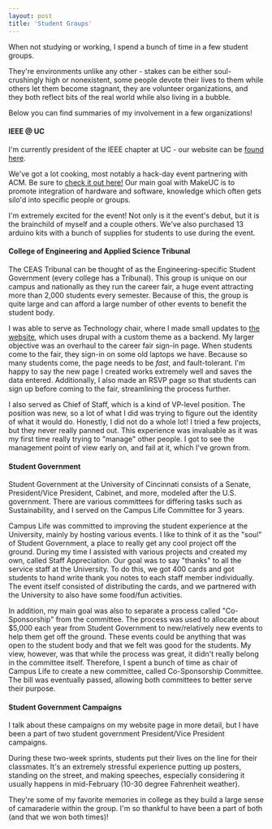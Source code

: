 ```yaml
---
layout: post
title: 'Student Groups'
---
```


When not studying or working, I spend a bunch of time in a few student groups.

They're environments unlike any other - stakes can be either soul-crushingly high or nonexistent, some people devote their lives to them while others let them become stagnant, they are volunteer organizations, and they both reflect bits of the real world while also living in a bubble.

Below you can find summaries of my involvement in a few organizations!

#### IEEE @ UC

I'm currently president of the IEEE chapter at UC - our website can be [found here](https://ieee.uc.edu). 

We've got a lot cooking, most notably a hack-day event partnering with ACM. Be sure to [check it out here!](https://makeuc.io) Our main goal with MakeUC is to promote integration of hardware and software, knowledge which often gets silo'd into specific people or groups. 

I'm extremely excited for the event! Not only is it the event's debut, but it is the brainchild of myself and a couple others. We've also purchased 13 arduino kits with a bunch of supplies for students to use during the event. 


#### College of Engineering and Applied Science Tribunal

The CEAS Tribunal can be thought of as the Engineering-specific Student Government (every college has a Tribunal). This group is unique on our campus and nationally as they run the career fair, a huge event attracting more than 2,000 students every semester. Because of this, the group is quite large and can afford a large number of other events to benefit the student body.

I was able to serve as Technology chair, where I made small updates to [the website](https://tribunal.uc.edu), which uses drupal with a custom theme as a backend. My larger objective was an overhaul to the career fair sign-in page. When students come to the fair, they sign-in on some old laptops we have. Because so many students come, the page needs to be _fast_, and fault-tolerant. I'm happy to say the new page I created works extremely well and saves the data entered. Additionally, I also made an RSVP page so that students can sign up before coming to the fair, streamlining the process further.

I also served as Chief of Staff, which is a kind of VP-level position. The position was new, so a lot of what I did was trying to figure out the identity of what it would do. Honestly, I did not do a whole lot! I tried a few projects, but they never really panned out. This experience was invaluable as it was my first time really trying to "manage" other people. I got to see the management point of view early on, and fail at it, which I've grown from.

#### Student Government

Student Government at the University of Cincinnati consists of a Senate, President/Vice President, Cabinet, and more, modeled after the U.S. government. There are various committees for differing tasks such as Sustainability, and I served on the Campus Life Committee for 3 years.

Campus Life was committed to improving the student experience at the University, mainly by hosting various events. I like to think of it as the "soul" of Student Government, a place to really get any cool project off the ground. During my time I assisted with various projects and created my own, called Staff Appreciation. Our goal was to say "thanks" to all the service staff at the University. To do this, we got 400 cards and got students to hand write thank you notes to each staff member individually. The event itself consisted of distributing the cards, and we partnered with the University to also have some food/fun activities.

In addition, my main goal was also to separate a process called "Co-Sponsorship" from the committee. The process was used to allocate about $5,000 each year from Student Government to new/relatively new events to help them get off the ground. These events could be anything that was open to the student body and that we felt was good for the students. My view, however, was that while the process was great, it didn't really belong in the committee itself. Therefore, I spent a bunch of time as chair of Campus Life to create a new committee, called Co-Sponsorship Committee. The bill was eventually passed, allowing both committees to better serve their purpose.

#### Student Government Campaigns

I talk about these campaigns on my website page in more detail, but I have been a part of two student government President/Vice President campaigns.

During these two-week sprints, students put their lives on the line for their classmates. It's an extremely stressful experience putting up posters, standing on the street, and making speeches, especially considering it usually happens in mid-February (10-30 degree Fahrenheit weather).

They're some of my favorite memories in college as they build a large sense of camaraderie within the group. I'm so thankful to have been a part of both (and that we won both times)!

